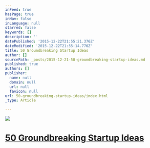 ```yaml
---
inFeed: true
hasPage: true
inNav: false
inLanguage: null
starred: false
keywords: []
description: ''
datePublished: '2015-12-22T21:55:21.376Z'
dateModified: '2015-12-22T21:55:14.776Z'
title: 50 Groundbreaking Startup Ideas
author: []
sourcePath: _posts/2015-12-21-50-groundbreaking-startup-ideas.md
published: true
authors: []
publisher:
  name: null
  domain: null
  url: null
  favicon: null
url: 50-groundbreaking-startup-ideas/index.html
_type: Article

---
```

![](https://the-grid-user-content.s3-us-west-2.amazonaws.com/c847c1d7-cb87-43b8-8198-cba34af237a4.jpg)

# [50 Groundbreaking Startup Ideas][0]

[0]: https://www.youtube.com/watch?v=yyJcJrbPqlY